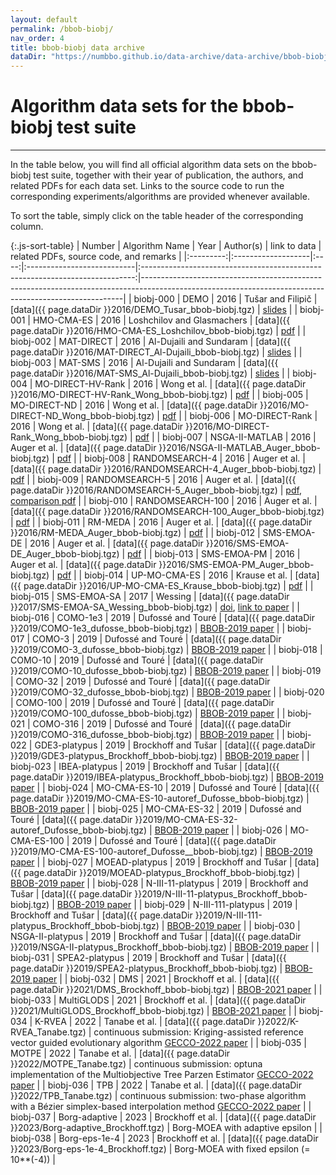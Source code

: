 ```yaml
---
layout: default
permalink: /bbob-biobj/
nav_order: 4
title: bbob-biobj data archive
dataDir: "https://numbbo.github.io/data-archive/data-archive/bbob-biobj/"
---
```


# Algorithm data sets for the bbob-biobj test suite  #
---


<!-- Make tables sortable -->
<script type="text/javascript" src="{{site.baseurl}}/sort-table.js"></script>

In the table below, you will find all official algorithm data sets on the bbob-biobj test suite, 
together with their year of publication, the authors, and related PDFs for each data set. Links to the 
source code to run the corresponding experiments/algorithms are provided whenever available.

To sort the table, simply click on the table header of the corresponding column.


{:.js-sort-table}
|  Number   |   Algorithm Name   | Year | Author(s)                  |                              link to data                                    | related PDFs, source code, and remarks                                                                                                                |
|:---------:|:-------------------|:----:|:---------------------------|:----------------------------------------------------------------------------:|-------------------------------------------------------------------------------------------------------------------------------------------------------|
| biobj-000 | DEMO               | 2016 | Tušar and Filipič          | [data]({{ page.dataDir }}2016/DEMO_Tusar_bbob-biobj.tgz)                     | [slides](http://coco.gforge.inria.fr/presentation-archive/2016-GECCO/02_Tea_DEMO_handouts.pdf)                                                        |
| biobj-001 | HMO-CMA-ES         | 2016 | Loshchilov and Glasmachers | [data]({{ page.dataDir }}2016/HMO-CMA-ES_Loshchilov_bbob-biobj.tgz)          | [pdf](https://arxiv.org/pdf/1605.02720)                                                                                                               |
| biobj-002 | MAT-DIRECT         | 2016 | Al-Dujaili and Sundaram    | [data]({{ page.dataDir }}2016/MAT-DIRECT_Al-Dujaili_bbob-biobj.tgz)          | [slides](http://coco.gforge.inria.fr/presentation-archive/2016-GECCO/06_Cheryl_MO-MATSuMoTo.pdf)                                                      |
| biobj-003 | MAT-SMS            | 2016 | Al-Dujaili and Sundaram    | [data]({{ page.dataDir }}2016/MAT-SMS_Al-Dujaili_bbob-biobj.tgz)             | [slides](http://coco.gforge.inria.fr/presentation-archive/2016-GECCO/06_Cheryl_MO-MATSuMoTo.pdf)                                                      |
| biobj-004 | MO-DIRECT-HV-Rank  | 2016 | Wong et al.                | [data]({{ page.dataDir }}2016/MO-DIRECT-HV-Rank_Wong_bbob-biobj.tgz)         | [pdf](http://atmri.ntu.edu.sg/Publications/Documents/Cognitive_team_theoretic/6%20Hypervolume-Based%20Direct.pdf)                                     |
| biobj-005 | MO-DIRECT-ND       | 2016 | Wong et al.                | [data]({{ page.dataDir }}2016/MO-DIRECT-ND_Wong_bbob-biobj.tgz)              | [pdf](http://atmri.ntu.edu.sg/Publications/Documents/Cognitive_team_theoretic/6%20Hypervolume-Based%20Direct.pdf)                                     |
| biobj-006 | MO-DIRECT-Rank     | 2016 | Wong et al.                | [data]({{ page.dataDir }}2016/MO-DIRECT-Rank_Wong_bbob-biobj.tgz)            | [pdf](http://atmri.ntu.edu.sg/Publications/Documents/Cognitive_team_theoretic/6%20Hypervolume-Based%20Direct.pdf)                                     |
| biobj-007 | NSGA-II-MATLAB     | 2016 | Auger et al.               | [data]({{ page.dataDir }}2016/NSGA-II-MATLAB_Auger_bbob-biobj.tgz)           | [pdf](https://hal.inria.fr/hal-01435445/document)                                                                                                     |
| biobj-008 | RANDOMSEARCH-4     | 2016 | Auger et al.               | [data]({{ page.dataDir }}2016/RANDOMSEARCH-4_Auger_bbob-biobj.tgz)           | [pdf](https://hal.inria.fr/hal-01435453/document)                                                                                                     |
| biobj-009 | RANDOMSEARCH-5     | 2016 | Auger et al.               | [data]({{ page.dataDir }}2016/RANDOMSEARCH-5_Auger_bbob-biobj.tgz)           | [pdf](https://hal.inria.fr/hal-01435455/document), [comparison pdf](https://hal.inria.fr/hal-01435453/document)                                       |
| biobj-010 | RANDOMSEARCH-100   | 2016 | Auger et al.               | [data]({{ page.dataDir }}2016/RANDOMSEARCH-100_Auger_bbob-biobj.tgz)         | [pdf](https://hal.inria.fr/hal-01435453/document)                                                                                                     |
| biobj-011 | RM-MEDA            | 2016 | Auger et al.               | [data]({{ page.dataDir }}2016/RM-MEDA_Auger_bbob-biobj.tgz)                  | [pdf](https://hal.inria.fr/hal-01435449/document)                                                                                                     |
| biobj-012 | SMS-EMOA-DE        | 2016 | Auger et al.               | [data]({{ page.dataDir }}2016/SMS-EMOA-DE_Auger_bbob-biobj.tgz)              | [pdf](https://hal.inria.fr/hal-01435456/document)                                                                                                     |
| biobj-013 | SMS-EMOA-PM        | 2016 | Auger et al.               | [data]({{ page.dataDir }}2016/SMS-EMOA-PM_Auger_bbob-biobj.tgz)              | [pdf](https://hal.inria.fr/hal-01435456/document)                                                                                                     |
| biobj-014 | UP-MO-CMA-ES       | 2016 | Krause et al.              | [data]({{ page.dataDir }}2016/UP-MO-CMA-ES_Krause_bbob-biobj.tgz)            | [pdf](https://www.ini.rub.de/PEOPLE/glasmtbl/paper/krause2016.pdf)                                                                                    |
| biobj-015 | SMS-EMOA-SA        | 2017 | Wessing                    | [data]({{ page.dataDir }}2017/SMS-EMOA-SA_Wessing_bbob-biobj.tgz)            | [doi](http://dl.acm.org/authorize?N33826), [link to paper](http://ls11-www.cs.tu-dortmund.de/staff/wessing#section20171)                              |
| biobj-016 | COMO-1e3           | 2019 | Dufossé and Touré          | [data]({{ page.dataDir }}2019/COMO-1e3_dufosse_bbob-biobj.tgz)               | [BBOB-2019 paper](https://hal.inria.fr/hal-02161252/file/report.pdf)                                                                                  |
| biobj-017 | COMO-3             | 2019 | Dufossé and Touré          | [data]({{ page.dataDir }}2019/COMO-3_dufosse_bbob-biobj.tgz)                 | [BBOB-2019 paper](https://hal.inria.fr/hal-02161252/file/report.pdf)                                                                                  |
| biobj-018 | COMO-10            | 2019 | Dufossé and Touré          | [data]({{ page.dataDir }}2019/COMO-10_dufosse_bbob-biobj.tgz)                | [BBOB-2019 paper](https://hal.inria.fr/hal-02161252/file/report.pdf)                                                                                  |
| biobj-019 | COMO-32            | 2019 | Dufossé and Touré          | [data]({{ page.dataDir }}2019/COMO-32_dufosse_bbob-biobj.tgz)                | [BBOB-2019 paper](https://hal.inria.fr/hal-02161252/file/report.pdf)                                                                                  |
| biobj-020 | COMO-100           | 2019 | Dufossé and Touré          | [data]({{ page.dataDir }}2019/COMO-100_dufosse_bbob-biobj.tgz)               | [BBOB-2019 paper](https://hal.inria.fr/hal-02161252/file/report.pdf)                                                                                  |
| biobj-021 | COMO-316           | 2019 | Dufossé and Touré          | [data]({{ page.dataDir }}2019/COMO-316_dufosse_bbob-biobj.tgz)               | [BBOB-2019 paper](https://hal.inria.fr/hal-02161252/file/report.pdf)                                                                                  |
| biobj-022 | GDE3-platypus      | 2019 | Brockhoff and Tušar        | [data]({{ page.dataDir }}2019/GDE3-platypus_Brockhoff_bbob-biobj.tgz)        | [BBOB-2019 paper](https://hal.inria.fr/hal-02171136/file/templateBIOBJmultiple-authorversion-compressed.pdf)                                          |
| biobj-023 | IBEA-platypus      | 2019 | Brockhoff and Tušar        | [data]({{ page.dataDir }}2019/IBEA-platypus_Brockhoff_bbob-biobj.tgz)        | [BBOB-2019 paper](https://hal.inria.fr/hal-02171136/file/templateBIOBJmultiple-authorversion-compressed.pdf)                                          |
| biobj-024 | MO-CMA-ES-10       | 2019 | Dufossé and Touré          | [data]({{ page.dataDir }}2019/MO-CMA-ES-10-autoref_Dufosse_bbob-biobj.tgz)   | [BBOB-2019 paper](https://hal.inria.fr/hal-02161252/file/report.pdf)                                                                                  |
| biobj-025 | MO-CMA-ES-32       | 2019 | Dufossé and Touré          | [data]({{ page.dataDir }}2019/MO-CMA-ES-32-autoref_Dufosse_bbob-biobj.tgz)   | [BBOB-2019 paper](https://hal.inria.fr/hal-02161252/file/report.pdf)                                                                                  |
| biobj-026 | MO-CMA-ES-100      | 2019 | Dufossé and Touré          | [data]({{ page.dataDir }}2019/MO-CMA-ES-100-autoref_Dufosse__bbob-biobj.tgz) | [BBOB-2019 paper](https://hal.inria.fr/hal-02161252/file/report.pdf)                                                                                  |
| biobj-027 | MOEAD-platypus     | 2019 | Brockhoff and Tušar        | [data]({{ page.dataDir }}2019/MOEAD-platypus_Brockhoff_bbob-biobj.tgz)       | [BBOB-2019 paper](https://hal.inria.fr/hal-02171136/file/templateBIOBJmultiple-authorversion-compressed.pdf)                                          |
| biobj-028 | N-III-11-platypus  | 2019 | Brockhoff and Tušar        | [data]({{ page.dataDir }}2019/N-III-11-platypus_Brockhoff_bbob-biobj.tgz)    | [BBOB-2019 paper](https://hal.inria.fr/hal-02171136/file/templateBIOBJmultiple-authorversion-compressed.pdf)                                          |
| biobj-029 | N-III-111-platypus | 2019 | Brockhoff and Tušar        | [data]({{ page.dataDir }}2019/N-III-111-platypus_Brockhoff_bbob-biobj.tgz)   | [BBOB-2019 paper](https://hal.inria.fr/hal-02171136/file/templateBIOBJmultiple-authorversion-compressed.pdf)                                          |
| biobj-030 | NSGA-II-platypus   | 2019 | Brockhoff and Tušar        | [data]({{ page.dataDir }}2019/NSGA-II-platypus_Brockhoff_bbob-biobj.tgz)     | [BBOB-2019 paper](https://hal.inria.fr/hal-02171136/file/templateBIOBJmultiple-authorversion-compressed.pdf)                                          |
| biobj-031 | SPEA2-platypus     | 2019 | Brockhoff and Tušar        | [data]({{ page.dataDir }}2019/SPEA2-platypus_Brockhoff_bbob-biobj.tgz)       | [BBOB-2019 paper](https://hal.inria.fr/hal-02171136/file/templateBIOBJmultiple-authorversion-compressed.pdf)                                          |
| biobj-032 | DMS                | 2021 | Brockhoff et al.           | [data]({{ page.dataDir }}2021/DMS_Brockhoff_bbob-biobj.tgz)                  | [BBOB-2021 paper](https://hal.inria.fr/hal-03284476/document)                                                                                         |
| biobj-033 | MultiGLODS         | 2021 | Brockhoff et al.           | [data]({{ page.dataDir }}2021/MultiGLODS_Brockhoff_bbob-biobj.tgz)           | [BBOB-2021 paper](https://hal.inria.fr/hal-03284476/document)                                                                                         |
| biobj-034 | K-RVEA             | 2022 | Tanabe et al.              | [data]({{ page.dataDir }}2022/K-RVEA_Tanabe.tgz)                             | continuous submission: Kriging-assisted reference vector guided evolutionary algorithm [GECCO-2022 paper](https://arxiv.org/pdf/2203.15292.pdf)       |
| biobj-035 | MOTPE              | 2022 | Tanabe et al.              | [data]({{ page.dataDir }}2022/MOTPE_Tanabe.tgz)                              | continuous submission: optuna implementation of the Multiobjective Tree Parzen Estimator [GECCO-2022 paper](https://arxiv.org/pdf/2203.15292.pdf)     |
| biobj-036 | TPB                | 2022 | Tanabe et al.              | [data]({{ page.dataDir }}2022/TPB_Tanabe.tgz)                                | continuous submission: two-phase algorithm with a Bézier simplex-based interpolation method [GECCO-2022 paper](https://arxiv.org/pdf/2203.15292.pdf)  |
| biobj-037 | Borg-adaptive      | 2023 | Brockhoff et al.           | [data]({{ page.dataDir }}2023/Borg-adaptive_Brockhoff.tgz)                   | Borg-MOEA with adaptive epsilon                                                                                                                       |
| biobj-038 | Borg-eps-1e-4      | 2023 | Brockhoff et al.           | [data]({{ page.dataDir }}2023/Borg-eps-1e-4_Brockhoff.tgz)                   | Borg-MOEA with fixed epsilon (= 10**(-4))                                                                                                             |


<link rel="stylesheet" href="{{ '/assets/css/custom.css' | relative_url }}"/>
